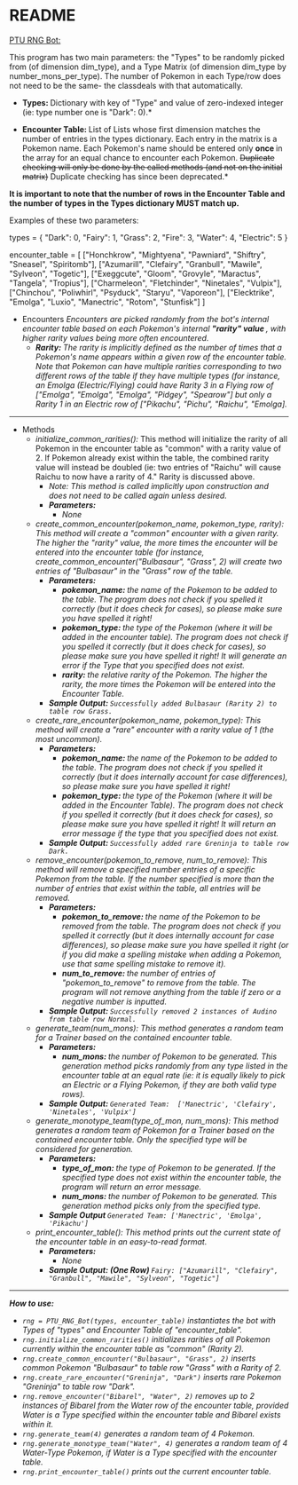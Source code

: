 # README

<u>PTU RNG Bot:</u>

This program has two main parameters: the "Types" to be randomly picked from (of dimension dim_type), and a Type Matrix (of dimension dim_type by number_mons_per_type). The number of Pokemon in each Type/row does not need to be the same- the classdeals with that automatically.

* <b> Types: </b> Dictionary with key of "Type" and value of zero-indexed integer (ie: type number one is "Dark": 0).*

* <b> Encounter Table: </b> List of Lists whose first dimension matches the number of entries in the types dictionary. Each entry in the matrix is a Pokemon name. Each Pokemon's name should be entered only <b> once </b> in the array for an equal chance to encounter each Pokemon. ~~Duplicate checking will only be done by the called methods (and not on the initial matrix)~~ Duplicate checking has since been deprecated.*

**It is important to note that the number of rows in the Encounter Table and the number of types in the Types dictionary MUST match up.**

Examples of these two parameters:

types = {
    "Dark": 0, 
    "Fairy": 1, 
    "Grass": 2, 
    "Fire": 3, 
    "Water": 4, 
    "Electric": 5
}

encounter_table = [
["Honchkrow", "Mightyena", "Pawniard", "Shiftry", "Sneasel", "Spiritomb"], 
["Azumarill", "Clefairy", "Granbull", "Mawile", "Sylveon", "Togetic"], 
["Exeggcute", "Gloom", "Grovyle", "Maractus", "Tangela", "Tropius"],
["Charmeleon", "Fletchinder", "Ninetales", "Vulpix"], 
["Chinchou", "Poliwhirl", "Psyduck", "Staryu", "Vaporeon"],
["Elecktrike", "Emolga", "Luxio", "Manectric", "Rotom", "Stunfisk"] ]

- Encounters
    <i> Encounters are picked randomly from the bot's internal encounter table based on each Pokemon's internal <b> "rarity" value </b>, with higher rarity values being more often encountered. 
    - <b> Rarity: </b> The rarity is implicitly defined as the number of times that a Pokemon's name appears within a given row of the encounter table. *Note that Pokemon can have multiple rarities corresponding to two different rows of the table if they have multiple types* (for instance, an Emolga (Electric/Flying) could have Rarity 3 in a Flying row of ["Emolga", "Emolga", "Emolga", "Pidgey", "Spearow"] but only a Rarity 1 in an Electric row of ["Pikachu", "Pichu", "Raichu", "Emolga].</i>

**********************************************************************************************

- Methods
    - <i> initialize_common_rarities(): </i> This method will initialize the rarity of all Pokemon in the encounter table as "common" with a rarity value of 2. If Pokemon already exist within the table, the combined rarity value will instead be doubled (ie: two entries of "Raichu" will cause Raichu to now have a rarity of 4." Rarity is discussed above.
        - <i> Note: This method is called implicitly upon construction and does not need to be called again unless desired. <i/>
        - <b> <i> Parameters: </i> </b>
            - None
    - <i> create_common_encounter(pokemon_name, pokemon_type, rarity): </i> This method will create a "common" encounter with a given rarity. The higher the "rarity" value, the more times the encounter will be entered into the encounter table (for instance, create_common_encounter("Bulbasaur", "Grass", 2) will create two entries of "Bulbasaur" in the "Grass" row of the table.
        - <b> <i> Parameters: </i> </b>
            - <b> pokemon_name: </b> the name of the Pokemon to be added to the table. The program does not check if you spelled it correctly (but it does check for cases), so please make sure you have spelled it right!
            - <b> pokemon_type: </b> the type of the Pokemon (where it will be added in the encounter table). The program does not check if you spelled it correctly (but it does check for cases), so please make sure you have spelled it right! It will generate an error if the Type that you specified does not exist.
            - <b> rarity: </b> the relative rarity of the Pokemon. The higher the rarity, the more times the Pokemon will be entered into the Encounter Table.
        - <b> <i> Sample Output: </i> </b> `Successfully added Bulbasaur (Rarity 2) to table row Grass.`
    - <i> create_rare_encounter(pokemon_name, pokemon_type): </i> This method will create a "rare" encounter with a rarity value of 1 (the most uncommon). 
        - <b> <i> Parameters: </i> </b>
            - <b> pokemon_name: </b> the name of the Pokemon to be added to the table. The program does not check if you spelled it correctly (but it does internally account for case differences), so please make sure you have spelled it right!
            - <b> pokemon_type: </b> the type of the Pokemon (where it will be added in the Encounter Table). The program does not check if you spelled it correctly (but it does check for cases), so please make sure you have spelled it right! It will return an error message if the type that you specified does not exist.
        - <b> <i> Sample Output: </i> </b> `Successfully added rare Greninja to table row Dark.`
    - <i> remove_encounter(pokemon_to_remove, num_to_remove): </i> This method will remove a specified number entries of a specific Pokemon from the table. If the number specified is more than the number of entries that exist within the table, all entries will be removed.
        - <b> <i> Parameters: </i> </b>
            - <b> pokemon_to_remove: </b> the name of the Pokemon to be removed from the table. The program does not check if you spelled it correctly (but it does internally account for case differences), so please make sure you have spelled it right (or if you <i> did </i> make a spelling mistake when adding a Pokemon, use that same spelling mistake to remove it).
            - <b> num_to_remove: </b> the number of entries of "pokemon_to_remove" to remove from the table. The program will not remove anything from the table if zero or a negative number is inputted.
        - <b> <i> Sample Output: </i> </b> `Successfully removed 2 instances of Audino from table row Normal.`
    - <i> generate_team(num_mons): </i> This method generates a random team for a Trainer based on the contained encounter table.
        - <b> <i> Parameters: </i> </b>
            - <b> num_mons: </b> the number of Pokemon to be generated. This generation method picks randomly from any type listed in the encounter table at an equal rate (ie: it is equally likely to pick an Electric or a Flying Pokemon, if they are both valid type rows).
        - <b> <i> Sample Output: </i> </b> `Generated Team:  ['Manectric', 'Clefairy', 'Ninetales', 'Vulpix']`
    - <i> generate_monotype_team(type_of_mon, num_mons): </i> This method generates a random team of Pokemon for a Trainer based on the contained encounter table. Only the specified type will be considered for generation.
        - <b> <i> Parameters: </i> </b>
            - <b> type_of_mon: </b> the type of Pokemon to be generated. If the specified type does not exist within the encounter table, the program will return an error message.
            - <b> num_mons: </b> the number of Pokemon to be generated. This generation method picks only from the specified type.
        - <b> <i> Sample Output </i> </b> `Generated Team: ['Manectric', 'Emolga', 'Pikachu']`
    - <i> print_encounter_table(): </i> This method prints out the current state of the encounter table in an easy-to-read format.
        - <b> <i> Parameters: </i> </b>
            - None
        - <b> <i> Sample Output: (One Row) </i> </b>  `Fairy: ["Azumarill", "Clefairy", "Granbull", "Mawile", "Sylveon", "Togetic"]`
                
***********************

<b> How to use: </b>
- `rng = PTU_RNG_Bot(types, encounter_table)` instantiates the bot with Types of "types" and Encounter Table of "encounter_table".
- `rng.initialize_common_rarities()` initializes rarities of all Pokemon currently within the encounter table as "common" (Rarity 2).
- `rng.create_common_encounter("Bulbasaur", "Grass", 2)` inserts common Pokemon "Bulbasaur" to table row "Grass" with a Rarity of 2.
- `rng.create_rare_encounter("Greninja", "Dark")` inserts rare Pokemon "Greninja" to table row "Dark".
- `rng.remove_encounter("Bibarel", "Water", 2)` removes up to 2 instances of Bibarel from the Water row of the encounter table, provided Water is a Type specified within the encounter table and Bibarel exists within it.
- `rng.generate_team(4)` generates a random team of 4 Pokemon.
- `rng.generate_monotype_team("Water", 4)` generates a random team of 4 Water-Type Pokemon, if Water is a Type specified with the encounter table.
- `rng.print_encounter_table()` prints out the current encounter table.
